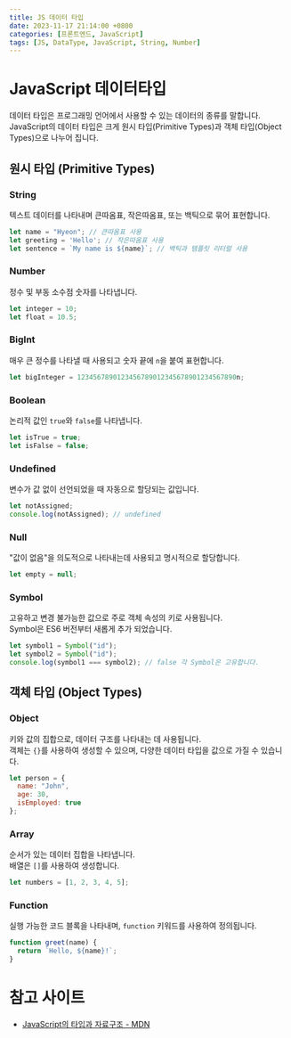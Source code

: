 ```yaml
---
title: JS 데이터 타입
date: 2023-11-17 21:14:00 +0800
categories: [프론트엔드, JavaScript]
tags: [JS, DataType, JavaScript, String, Number]
---
```



# JavaScript 데이터타입

데이터 타입은 프로그래밍 언어에서 사용할 수 있는 데이터의 종류를 말합니다.  
JavaScript의 데이터 타입은 크게 원시 타입(Primitive Types)과 객체 타입(Object Types)으로 나누어 집니다. 


## 원시 타입 (Primitive Types)

### String
텍스트 데이터를 나타내며 큰따옴표, 작은따옴표, 또는 백틱으로 묶어 표현합니다.
```javascript
let name = "Hyeon"; // 큰따옴표 사용
let greeting = 'Hello'; // 작은따옴표 사용
let sentence = `My name is ${name}`; // 백틱과 템플릿 리터럴 사용
```

### Number
정수 및 부동 소수점 숫자를 나타냅니다.
```javascript
let integer = 10;
let float = 10.5;
```

### BigInt
매우 큰 정수를 나타낼 때 사용되고 숫자 끝에 `n`을 붙여 표현합니다.
```javascript
let bigInteger = 1234567890123456789012345678901234567890n;
```

### Boolean
논리적 값인 `true`와 `false`를 나타냅니다.
```javascript
let isTrue = true;
let isFalse = false;
```

### Undefined
변수가 값 없이 선언되었을 때 자동으로 할당되는 값입니다.
```javascript
let notAssigned;
console.log(notAssigned); // undefined
```

### Null
"값이 없음"을 의도적으로 나타내는데 사용되고 명시적으로 할당합니다.
```javascript
let empty = null;
```

### Symbol
고유하고 변경 불가능한 값으로 주로 객체 속성의 키로 사용됩니다.  
Symbol은 ES6 버전부터 새롭게 추가 되었습니다.
```javascript
let symbol1 = Symbol("id");
let symbol2 = Symbol("id");
console.log(symbol1 === symbol2); // false 각 Symbol은 고유합니다.
```


## 객체 타입 (Object Types)

### Object
키와 값의 집합으로, 데이터 구조를 나타내는 데 사용됩니다.   
객체는 `{}`를 사용하여 생성할 수 있으며, 다양한 데이터 타입을 값으로 가질 수 있습니다.
```javascript
let person = {
  name: "John",
  age: 30,
  isEmployed: true
};
```

### Array
순서가 있는 데이터 집합을 나타냅니다.   
배열은 `[]`를 사용하여 생성합니다.  
```javascript
let numbers = [1, 2, 3, 4, 5];
```

### Function
실행 가능한 코드 블록을 나타내며, `function` 키워드를 사용하여 정의됩니다.
```javascript
function greet(name) {
  return `Hello, ${name}!`;
}
```
  
  
# 참고 사이트
- <a href="https://developer.mozilla.org/ko/docs/Web/JavaScript/Data_structures" target="_blank">JavaScript의 타입과 자료구조 - MDN</a>